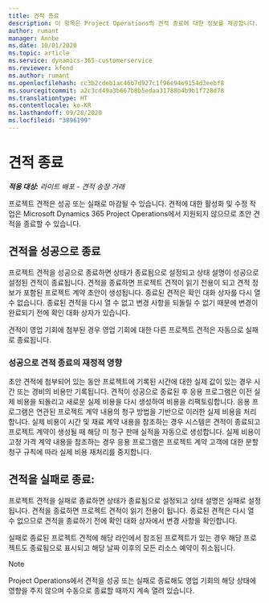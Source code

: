 ```yaml
---
title: 견적 종료
description: 이 항목은 Project Operations의 견적 종료에 대한 정보를 제공합니다.
author: rumant
manager: Annbe
ms.date: 10/01/2020
ms.topic: article
ms.service: dynamics-365-customerservice
ms.reviewer: kfend
ms.author: rumant
ms.openlocfilehash: cc3b2cdeb1ac46b7d927c1f96e94e9154d3eebf8
ms.sourcegitcommit: a2c3cd49a3b667b8b5edaa31788b4b9b1f728d78
ms.translationtype: HT
ms.contentlocale: ko-KR
ms.lasthandoff: 09/28/2020
ms.locfileid: "3896199"
---
```

# <a name="close-quotes"></a>견적 종료 

_**적용 대상:** 라이트 배포 - 견적 송장 거래_

프로젝트 견적은 성공 또는 실패로 마감될 수 있습니다. 견적에 대한 활성화 및 수정 작업은 Microsoft Dynamics 365 Project Operations에서 지원되지 않으므로 초안 견적을 종료할 수 있습니다.

## <a name="close-a-quote-as-won"></a>견적을 성공으로 종료

프로젝트 견적을 성공으로 종료하면 상태가 종료됨으로 설정되고 상태 설명이 성공으로 설정된 견적이 종료됩니다. 견적을 종료하면 프로젝트 견적이 읽기 전용이 되고 견적 정보가 포함된 프로젝트 계약 초안이 생성됩니다. 종료된 견적은 확인 대화 상자를 다시 열 수 없습니다. 종료된 견적을 다시 열 수 없고 변경 사항을 되돌릴 수 없기 때문에 변경이 완료되기 전에 확인 대화 상자가 있습니다.

견적이 영업 기회에 첨부된 경우 영업 기회에 대한 다른 프로젝트 견적은 자동으로 실패로 종료됩니다.

### <a name="financial-impact-of-closing-a-quote-as-won"></a>성공으로 견적 종료의 재정적 영향

초안 견적에 첨부되어 있는 동안 프로젝트에 기록된 시간에 대한 실제 값이 있는 경우 시간 또는 경비의 비용만 기록됩니다. 견적이 성공으로 종료된 후 응용 프로그램은 이전 실제 비용을 되돌리고 새로운 실제 비용을 다시 생성하여 비용을 리팩토링합니다. 응용 프로그램은 연관된 프로젝트 계약 내용의 청구 방법을 기반으로 이러한 실제 비용을 처리합니다. 실제 비용이 시간 및 재료 계약 내용을 참조하는 경우 시스템은 견적이 종료되고 프로젝트 계약이 생성될 때 해당 미 청구 판매 실적을 자동으로 생성합니다. 실제 비용이 고정 가격 계약 내용을 참조하는 경우 응용 프로그램은 프로젝트 계약 고객에 대한 분할 청구 규칙에 따라 실제 비용 재처리를 중지합니다.

## <a name="closing-a-quote-as-lost"></a>견적을 실패로 종료:

프로젝트 견적을 실패로 종료하면 상태가 종료됨으로 설정되고 상태 설명은 실패로 설정됩니다. 견적을 종료하면 프로젝트 견적이 읽기 전용이 됩니다. 종료된 견적은 다시 열 수 없으므로 견적을 종료하기 전에 확인 대화 상자에서 변경 사항을 확인합니다.

실패로 종료된 프로젝트 견적에 해당 라인에서 참조된 프로젝트가 있는 경우 해당 프로젝트도 종료됨으로 표시되고 해당 날짜 이후의 모든 리소스 예약이 취소됩니다.

> [!NOTE]
> Project Operations에서 견적을 성공 또는 실패로 종료해도 영업 기회의 해당 상태에 영향을 주지 않으며 수동으로 종료할 때까지 계속 열려 있습니다.
